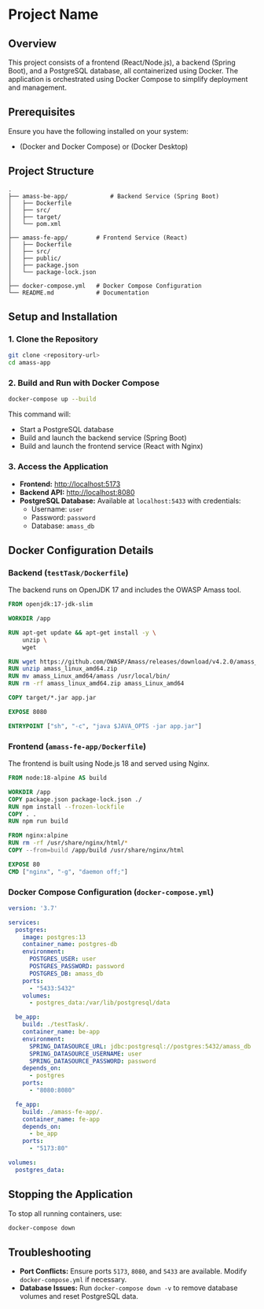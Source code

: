 # Project Name

## Overview
This project consists of a frontend (React/Node.js), a backend (Spring Boot), and a PostgreSQL database, all containerized using Docker. The application is orchestrated using Docker Compose to simplify deployment and management.

## Prerequisites
Ensure you have the following installed on your system:
- (Docker and Docker Compose) or (Docker Desktop)

## Project Structure
```
.
├── amass-be-app/            # Backend Service (Spring Boot)
│   ├── Dockerfile
│   ├── src/
│   ├── target/
│   └── pom.xml
│
├── amass-fe-app/        # Frontend Service (React)
│   ├── Dockerfile
│   ├── src/
│   ├── public/
│   ├── package.json
│   └── package-lock.json
│
├── docker-compose.yml   # Docker Compose Configuration
└── README.md            # Documentation
```

## Setup and Installation

### 1. Clone the Repository
```sh
git clone <repository-url>
cd amass-app
```

### 2. Build and Run with Docker Compose
```sh
docker-compose up --build
```
This command will:
- Start a PostgreSQL database
- Build and launch the backend service (Spring Boot)
- Build and launch the frontend service (React with Nginx)

### 3. Access the Application
- **Frontend:** [http://localhost:5173](http://localhost:5173)
- **Backend API:** [http://localhost:8080](http://localhost:8080)
- **PostgreSQL Database:** Available at `localhost:5433` with credentials:
    - Username: `user`
    - Password: `password`
    - Database: `amass_db`

## Docker Configuration Details

### Backend (`testTask/Dockerfile`)
The backend runs on OpenJDK 17 and includes the OWASP Amass tool.
```dockerfile
FROM openjdk:17-jdk-slim

WORKDIR /app

RUN apt-get update && apt-get install -y \
    unzip \
    wget

RUN wget https://github.com/OWASP/Amass/releases/download/v4.2.0/amass_linux_amd64.zip
RUN unzip amass_linux_amd64.zip
RUN mv amass_Linux_amd64/amass /usr/local/bin/
RUN rm -rf amass_linux_amd64.zip amass_Linux_amd64

COPY target/*.jar app.jar

EXPOSE 8080

ENTRYPOINT ["sh", "-c", "java $JAVA_OPTS -jar app.jar"]
```

### Frontend (`amass-fe-app/Dockerfile`)
The frontend is built using Node.js 18 and served using Nginx.
```dockerfile
FROM node:18-alpine AS build

WORKDIR /app
COPY package.json package-lock.json ./
RUN npm install --frozen-lockfile
COPY . .
RUN npm run build

FROM nginx:alpine
RUN rm -rf /usr/share/nginx/html/*
COPY --from=build /app/build /usr/share/nginx/html

EXPOSE 80
CMD ["nginx", "-g", "daemon off;"]
```

### Docker Compose Configuration (`docker-compose.yml`)
```yaml
version: '3.7'

services:
  postgres:
    image: postgres:13
    container_name: postgres-db
    environment:
      POSTGRES_USER: user
      POSTGRES_PASSWORD: password
      POSTGRES_DB: amass_db
    ports:
      - "5433:5432"
    volumes:
      - postgres_data:/var/lib/postgresql/data

  be_app:
    build: ./testTask/.
    container_name: be-app
    environment:
      SPRING_DATASOURCE_URL: jdbc:postgresql://postgres:5432/amass_db
      SPRING_DATASOURCE_USERNAME: user
      SPRING_DATASOURCE_PASSWORD: password
    depends_on:
      - postgres
    ports:
      - "8080:8080"

  fe_app:
    build: ./amass-fe-app/.
    container_name: fe-app
    depends_on:
      - be_app
    ports:
      - "5173:80"

volumes:
  postgres_data:
```

## Stopping the Application
To stop all running containers, use:
```sh
docker-compose down
```

## Troubleshooting
- **Port Conflicts:** Ensure ports `5173`, `8080`, and `5433` are available. Modify `docker-compose.yml` if necessary.
- **Database Issues:** Run `docker-compose down -v` to remove database volumes and reset PostgreSQL data.